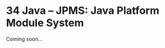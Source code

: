 # 34 Java – JPMS: Java Platform Module System

<format color="%ComingSoonColor%">Coming soon...</format>